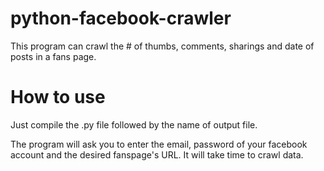 # python-facebook-crawler
This program can crawl the # of thumbs, comments, sharings and date of posts in a fans page.
# How to use
Just compile the .py file followed by the name of output file.

The program will ask you to enter the email, password of your facebook account and the desired fanspage's URL.
It will take time to crawl data.

